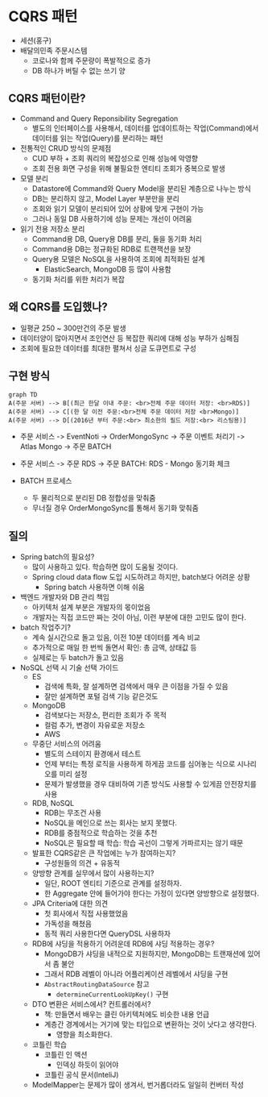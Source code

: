 # CQRS 패턴

- 세션(홍구)
- 배달의민족 주문시스템
  - 코로나와 함께 주문량이 폭발적으로 증가
  - DB 하나가 버틸 수 없는 쓰기 양



## CQRS 패턴이란?

- Command and Query Reponsibility Segregation
  - 별도의 인터페이스를 사용해서, 데이터를 업데이트하는 작업(Command)에서 데이터를 읽는 작업(Query)를 분리하는 패턴
- 전통적인 CRUD 방식의 문제점
  - CUD 부하 + 조회 쿼리의 복잡성으로 인해 성능에 악영향
  - 조회 전용 화면 구성을 위해 불필요한 엔티티 조회가 중복으로 발생
- 모델 분리
  - Datastore에 Command와 Query Model을 분리된 계층으로 나누는 방식
  - DB는 분리하지 않고, Model Layer 부분만을 분리
  - 조회와 읽기 모델이 분리되어 있어 상황에 맞게 구현이 가능
  - 그러나 동일 DB 사용하기에 성능 문제는 개선이 어려움
- 읽기 전용 저장소 분리
  - Command용 DB, Query용 DB를 분리, 둘을 동기화 처리
  - Command용 DB는 정규화된 RDB로 트랜잭션을 보장
  - Query용 모델은 NoSQL을 사용하여 조회에 최적화된 설계
    - ElasticSearch, MongoDB 등 많이 사용함
  - 동기화 처리를 위한 처리가 복잡



## 왜 CQRS를 도입했나?

- 일평균 250 ~ 300만건의 주문 발생
- 데이터양이 많아지면서 조인연산 등 복잡한 쿼리에 대해 성능 부하가 심해짐
- 조회에 필요한 데이터를 최대한 펼쳐서 싱글 도큐먼트로 구성



## 구현 방식

```mermaid
graph TD
A(주문 서버) --> B[(최근 한달 이내 주문: <br>전체 주문 데이터 저장: <br>RDS)]
A(주문 서버) --> C[(한 달 이전 주문:<br>전체 주문 데이터 저장 <br>Mongo)]
A(주문 서버) --> D[(2016년 부터 주문:<br> 최소한의 필드 저장:<br> 리스팅용)]
```

- 주문 서비스 -> EventNoti -> OrderMongoSync -> 주문 이벤트 처리기 -> Atlas Mongo -> 주문 BATCH
- 주문 서비스 -> 주문 RDS -> 주문 BATCH: RDS - Mongo 동기화 체크



- BATCH 프로세스
  - 두 물리적으로 분리된 DB 정합성을 맞춰줌
  - 무너질 경우 OrderMongoSync를 통해서 동기화 맞춰줌



## 질의

- Spring batch의 필요성?
  - 많이 사용하고 있다. 학습하면 많이 도움될 것이다.
  - Spring cloud data flow 도입 시도하려고 하지만, batch보다 어려운 상황
    - Spring batch 사용하면 이해 쉬움
- 백엔드 개발자와 DB 관리 책임
  - 아키텍처 설계 부분은 개발자의 몫이었음
  - 개발자는 직접 코드만 짜는 것이 아님, 이런 부분에 대한 고민도 많이 한다.
- batch 작업주기?
  - 계속 실시간으로 돌고 있음, 이전 10분 데이터를 계속 비교
  - 추가적으로 매일 한 번씩 돌면서 확인: 총 금액, 상태값 등
  - 실제로는 두 batch가 돌고 있음
- NoSQL 선택 시 기술 선택 가이드
  - ES
    - 검색에 특화, 잘 설계하면 검색에서 매우 큰 이점을 가질 수 있음
    - 잘만 설계하면 포털 검색 기능 같은것도
  - MongoDB
    - 검색보다는 저장소, 편리한 조회가 주 목적
    - 컬럼 추가, 변경이 자유로운 저장소
    - AWS
  - 무중단 서비스의 어려움
    - 별도의 스테이지 환경에서 테스트
    - 언제 부터는 특정 로직을 사용하게 하게끔 코드를 심어놓는 식으로 시나리오를 미리 설정
    - 문제가 발생했을 경우 대비하여 기존 방식도 사용할 수 있게끔 안전장치를 사용
  - RDB, NoSQL
    - RDB는 무조건 사용
    - NoSQL을 메인으로 쓰는 회사는 보지 못했다.
    - RDB를 중점적으로 학습하는 것을 추천
    - NoSQL은 필요할 때 학습: 학습 곡선이 그렇게 가파르지는 않기 때문
  - 발표한 CQRS같은 큰 작업에는 누가 참여하는지?
    - 구성원들의 의견 + 유동적
  - 양방향 관계를 실무에서 많이 사용하는지?
    - 일단, ROOT 엔티티 기준으로 관계를 설정하자.
    - 한 Aggregate 안에 들어가야 한다는 가정이 있다면 양방향으로 설정했다.
  - JPA Criteria에 대한 의견
    - 첫 회사에서 직접 사용했었음
    - 가독성을 해쳤음
    - 동적 쿼리 사용한다면 QueryDSL 사용하자
  - RDB에 샤딩을 적용하기 어려운데 RDB에 샤딩 적용하는 경우?
    - MongoDB가 샤딩을 내적으로 지원하지만, MongoDB는 트랜재션에 있어서 좀 불안
    - 그래서 RDB 레벨이 아니라 어플리케이션 레벨에서 샤딩을 구현
    - `AbstractRoutingDataSource` 참고
      - `determineCurrentLookUpKey()` 구현
  - DTO 변환은 서비스에서? 컨트롤러에서?
    - 책: 만들면서 배우는 클린 아키텍처에도 비슷한 내용 언급
    - 계층간 경계에서는 거기에 맞는 타입으로 변환하는 것이 낫다고 생각한다.
      - 영향을 최소화한다.
  - 코틀린 학습
    - 코틀린 인 액션
      - 인덱싱 하듯이 읽어야
    - 코틀린 공식 문서(InteliJ)
  - ModelMapper는 문제가 많이 생겨서, 번거롭더라도 일일히 컨버터 작성